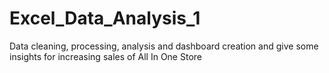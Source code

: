 # Excel_Data_Analysis_1
Data cleaning, processing, analysis and dashboard creation and give some insights for increasing sales of All In One Store
